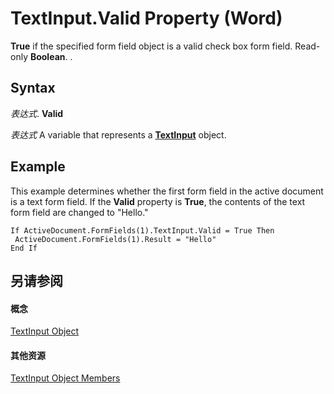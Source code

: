 
# TextInput.Valid Property (Word)

 **True** if the specified form field object is a valid check box form field. Read-only **Boolean**. .


## Syntax

 _表达式_. **Valid**

 _表达式_ A variable that represents a **[TextInput](d7f6531a-4da2-ccc4-29b3-ad79ca7b18de.md)** object.


## Example

This example determines whether the first form field in the active document is a text form field. If the  **Valid** property is **True**, the contents of the text form field are changed to "Hello."


```
If ActiveDocument.FormFields(1).TextInput.Valid = True Then 
 ActiveDocument.FormFields(1).Result = "Hello" 
End If
```


## 另请参阅


#### 概念


[TextInput Object](d7f6531a-4da2-ccc4-29b3-ad79ca7b18de.md)
#### 其他资源


[TextInput Object Members](http://msdn.microsoft.com/library/d21b3150-6a32-3212-d144-9fc72a866187%28Office.15%29.aspx)